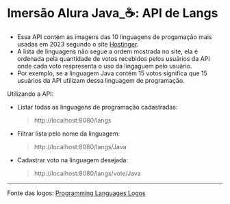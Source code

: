 # Imersão Alura Java_☕: API de Langs

* Essa API contém as imagens das 10 linguagens de progamação mais usadas em 2023 segundo o site [Hostinger](https://www.hostinger.com.br/tutoriais/linguagens-de-programacao-mais-usadas).
* A lista de linguagens não segue a ordem mostrada no site, ela é ordenada pela quantidade de votos recebidos pelos usuários da API onde cada voto respresenta o uso da lingaguem pelo usuário.
* Por exemplo, se a linguagem Java contém 15 votos significa que 15 usuários da API utilizam dessa linguagem de programação.

Utilizando a API:

* Listar todas as linguagens de programação cadastradas:
    >http://localhost:8080/langs

<p align="center"></p>

* Filtrar lista pelo nome da linguagem:
    >http://localhost:8080/langs/Java

<p align="center"></p>

* Cadastrar voto na linguagem desejada:
  >http://localhost:8080/langs/vote/Java

<p align="center"></p>

  *******
Fonte das logos: [Programming Languages Logos](https://github.com/abrahamcalf/programming-languages-logos)
